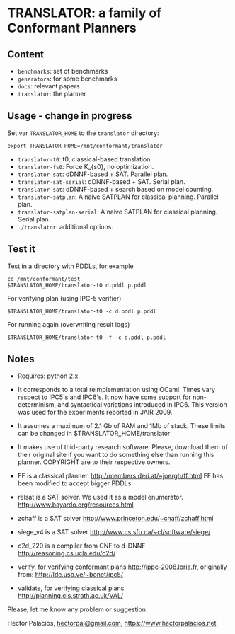 # TRANSLATOR: a family of Conformant Planners

## Content

- `benchmarks`: set of benchmarks
- `generators`: for some benchmarks
- `docs`: relevant papers
- `translator`: the planner

## Usage - change in progress

Set var `TRANSLATOR_HOME` to the `translator` directory:

```
export TRANSLATOR_HOME=/mnt/conformant/translator
```

- `translator-t0`: t0, classical-based translation.
- `translator-fs0`: Force K_{s0}, no optimization.
- `translator-sat`: dDNNF-based + SAT. Parallel plan.
- `translator-sat-serial`: dDNNF-based + SAT. Serial plan.
- `translator-sat`: dDNNF-based + search based on model counting.
- `translator-satplan`: A naive SATPLAN for classical planning. Parallel plan.
- `translator-satplan-serial`: A naive SATPLAN for classical planning. Serial plan.
- `./translator`: additional options.

## Test it

Test in a directory with PDDLs, for example

```
cd /mnt/conformant/test
$TRANSLATOR_HOME/translator-t0 d.pddl p.pddl
```

For verifying plan (using IPC-5 verifier)

```
$TRANSLATOR_HOME/translator-t0 -c d.pddl p.pddl
```

For running again (overwriting result logs)

```
$TRANSLATOR_HOME/translator-t0 -f -c d.pddl p.pddl
```

## Notes

- Requires: python 2.x

- It corresponds to a total reimplementation using OCaml. Times vary respect to IPC5's and IPC6's. It now have some support for non-determinism, and syntactical variations introduced in IPC6. This version was used for the experiments reported in JAIR 2009.

- It assumes a maximum of 2.1 Gb of RAM and 1Mb of stack. These limits can be changed in $TRANSLATOR_HOME/translator

- It makes use of thid-party research software. Please, download them of their original site if you want to do something else than running this planner. COPYRIGHT are to their respective owners.

- FF is a classical planner. <http://members.deri.at/~joergh/ff.html> FF has been modified to accept bigger PDDLs

- relsat is a SAT solver. We used it as a model enumerator. <http://www.bayardo.org/resources.html>
- zchaff is a SAT solver <http://www.princeton.edu/~chaff/zchaff.html>
- siege_v4 is a SAT solver <http://www.cs.sfu.ca/~cl/software/siege/>
- c2d_220 is a compiler from CNF to d-DNNF <http://reasoning.cs.ucla.edu/c2d/>
- verify, for verifying conformant plans <http://ippc-2008.loria.fr>, originally from: <http://ldc.usb.ve/~bonet/ipc5/>
- validate, for verifying classical plans <http://planning.cis.strath.ac.uk/VAL/>

Please, let me know any problem or suggestion.

Hector Palacios, hectorpal@gmail.com, <https://www.hectorpalacios.net>
